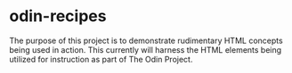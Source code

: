 # odin-recipes

The purpose of this project is to demonstrate rudimentary HTML concepts being used in action. This currently will harness the HTML elements being utilized for instruction as part of The Odin Project.

